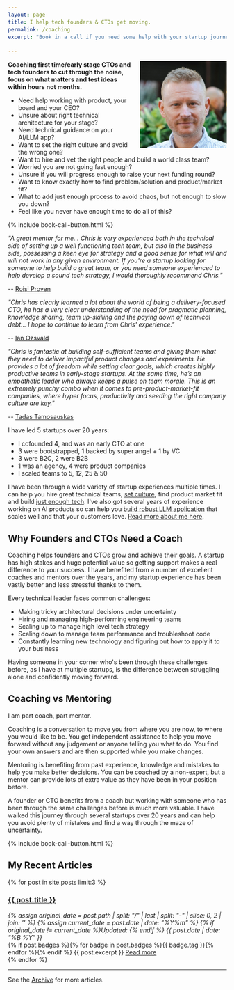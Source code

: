 ```yaml
---
layout: page
title: I help tech founders & CTOs get moving.
permalink: /coaching
excerpt: "Book in a call if you need some help with your startup journey."

---
```


<script>
if (window.location.search.includes('?thanks')) {
  document.write(`
    <div class="bg-green-50 border-l-4 rounded-lg border-green-500 text-green-700 p-4 mb-8" role="alert">
      <p class="font-bold">Thanks for booking!</p>
      <div>Looking forward to our call.</div>
    </div>
  `);
}
</script>

<img alt='Chris Parsons' src='/assets/img/chris-headshot-2022-cropped.jpg' class='rounded-lg' style='margin: 0 0 1em 1em; float: right; width:200px'/>

**Coaching first time/early stage CTOs and tech founders to cut through the noise, focus on what matters and test ideas within hours not months.**

- Need help working with product, your board and your CEO?
- Unsure about right technical architecture for your stage?
- Need technical guidance on your AI/LLM app?
- Want to set the right culture and avoid the wrong one?
- Want to hire and vet the right people and build a world class team?
- Worried you are not going fast enough?
- Unsure if you will progress enough to raise your next funding round?
- Want to know exactly how to find problem/solution and product/market fit?
- What to add just enough process to avoid chaos, but not enough to slow you down?
- Feel like you never have enough time to do all of this?

{% include book-call-button.html %}

<!--more-->

_"A great mentor for me... Chris is very experienced both in the technical side of setting up a well functioning tech team, but also in the business side, possessing a keen eye for strategy and a good sense for what will and will not work in any given environment. If you're a startup looking for someone to help build a great team, or you need someone experienced to help develop a sound tech strategy, I would thoroughly recommend Chris."_

-- [Roisi Proven](https://www.linkedin.com/in/roisiproven/)

_"Chris has clearly learned a *lot* about the world of being a delivery-focused CTO, he has a very clear understanding of the need for pragmatic planning, knowledge sharing, team up-skilling and the paying down of technical debt... I hope to continue to learn from Chris' experience."_

-- [Ian Ozsvald](https://www.linkedin.com/in/ianozsvald/)

_"Chris is fantastic at building self-sufficient teams and giving them what they need to deliver impactful product changes and experiments. He provides a lot of freedom while setting clear goals, which creates highly productive teams in early-stage startups. At the same time, he’s an empathetic leader who always keeps a pulse on team morale. This is an extremely punchy combo when it comes to pre-product-market-fit companies, where hyper focus, productivity and seeding the right company culture are key."_

-- [Tadas Tamosauskas](https://www.linkedin.com/in/tamosauskas/)

I have led 5 startups over 20 years:
- I cofounded 4, and was an early CTO at one
- 3 were bootstrapped, 1 backed by super angel + 1 by VC
- 3 were B2C, 2 were B2B
- 1 was an agency, 4 were product companies
- I scaled teams to 5, 12, 25 & 50

I have been through a wide variety of startup experiences multiple times. I can help you hire great technical teams, [set culture](/how-to-avoid-bad-startup-culture), find product market fit and build [just enough tech](/the-job-is-not-to-build). I've also got several years of experience working on AI products so can help you [build robust LLM application](/how-to-build-a-robust-llm-application) that scales well and that your customers love.  [Read more about me here](/).

## Why Founders and CTOs Need a Coach

Coaching helps founders and CTOs grow and achieve their goals. A startup has high stakes and huge potential value so getting support makes a real difference to your success. I have benefited from a number of excellent coaches and mentors over the years, and my startup experience has been vastly better and less stressful thanks to them.

Every technical leader faces common challenges:
- Making tricky architectural decisions under uncertainty
- Hiring and managing high-performing engineering teams
- Scaling up to manage high level tech strategy
- Scaling down to manage team performance and troubleshoot code
- Constantly learning new technology and figuring out how to apply it to your business

Having someone in your corner who's been through these challenges before, as I have at multiple startups, is the difference between struggling alone and confidently moving forward.

## Coaching vs Mentoring

I am part coach, part mentor.

Coaching is a conversation to move you from where you are now, to where you would like to be. You get independent assistance to help you move forward without any judgement or anyone telling you what to do. You find your own answers and are then supported while you make changes.

Mentoring is benefiting from past experience, knowledge and mistakes to help you make better decisions. You can be coached by a non-expert, but a mentor can provide lots of extra value as they have been in your position before.

A founder or CTO benefits from a coach but working with someone who has been through the same challenges before is much more valuable. I have walked this journey through several startups over 20 years and can help you avoid plenty of mistakes and find a way through the maze of uncertainty.

{% include book-call-button.html %}

## My Recent Articles

{% for post in site.posts limit:3 %}
   <div class="post-preview py-4">
   <h3><a href="{{ site.baseurl }}{{ post.url }}">{{ post.title }}</a></h3>

   <div style='font-style: italic' class="pb-1 post-date">
   {% assign original_date = post.path | split: "/" | last | split: "-" | slice: 0, 2 | join: '' %}
   {% assign current_date = post.date | date: "%Y%m" %}
   {% if original_date != current_date %}Updated: {% endif %}
   {{ post.date | date: "%B %Y" }}
   </div>
   {% if post.badges %}{% for badge in post.badges %}<span class="badge badge-{{ badge.type }}">{{ badge.tag }}</span>{% endfor %}{% endif %}
   {{ post.excerpt }}
   <a class='underline' href="{{ site.baseurl }}{{ post.url }}">Read more</a>
   </div>
{% endfor %}

<hr>

See the <a href="{{ site.baseurl }}/all/">Archive</a> for more articles.
